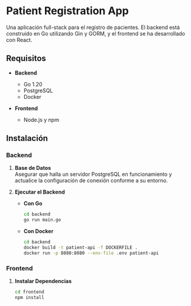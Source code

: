 # Patient Registration App

Una aplicación full-stack para el registro de pacientes. El backend está construido en Go utilizando Gin y GORM, y el frontend se ha desarrollado con React.

## Requisitos

- **Backend**
  - Go 1.20
  - PostgreSQL
  - Docker

- **Frontend**
  - Node.js y npm

## Instalación

### Backend


1. **Base de Datos**  
   Asegurar que halla un servidor PostgreSQL en funcionamiento y actualice la configuración de conexión conforme a su entorno.

2. **Ejecutar el Backend**

   - **Con Go**
     ```bash
     cd backend
     go run main.go
     ```

   - **Con Docker**
     ```bash
     cd backend
     docker build -t patient-api -f DOCKERFILE .
     docker run -p 8080:8080 --env-file .env patient-api
     ```

### Frontend

1. **Instalar Dependencias**
   ```bash
   cd frontend
   npm install
